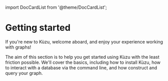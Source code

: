 import DocCardList from '@theme/DocCardList';

# Getting started

If you're new to Kùzu, welcome aboard, and enjoy your experience working with graphs!

The aim of this section is to help you get started using Kùzu with the least friction possible. We'll
cover the basics, including how to install Kùzu, how to interact with a database via the command
line, and how construct and query your graph.

<DocCardList />